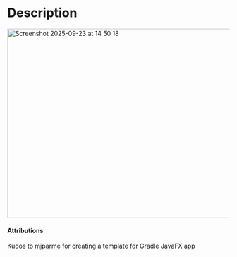 # Description
<img width="596" height="430" alt="Screenshot 2025-09-23 at 14 50 18" src="https://github.com/user-attachments/assets/1e67e30b-7737-4973-9dd9-f512988db9ea" />


#### Attributions
Kudos to [mjparme](https://github.com/mjparme) for creating a template for Gradle JavaFX app
